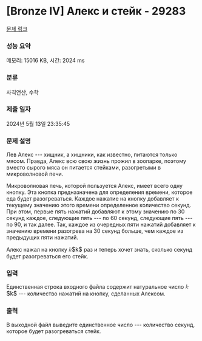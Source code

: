 # [Bronze IV] Алекс и стейк - 29283 

[문제 링크](https://www.acmicpc.net/problem/29283) 

### 성능 요약

메모리: 15016 KB, 시간: 2024 ms

### 분류

사칙연산, 수학

### 제출 일자

2024년 5월 13일 23:35:45

### 문제 설명

<p>Лев Алекс --- хищник, а хищники, как известно, питаются только мясом. Правда, Алекс всю свою жизнь прожил в зоопарке, поэтому вместо сырого мяса он питается стейками, разогретыми в микроволновой печи.</p>

<p>Микроволновая печь, которой пользуется Алекс, имеет всего одну кнопку. Эта кнопка предназначена для определения времени, которое еда будет разогреваться. Каждое нажатие на кнопку добавляет к текущему значению этого времени определенное количество секунд. При этом, первые пять нажатий добавляют к этому значению по 30 секунд каждое, следующие пять --- по 60 секунд, следующие пять --- по 90, и так далее. Так, каждое из очередных пяти нажатий добавляет к значению времени разогрева на 30 секунд больше, чем каждое из предыдущих пяти нажатий.</p>

<p>Алекс нажал на кнопку <mjx-container class="MathJax" jax="CHTML" style="font-size: 109%; position: relative;"><mjx-math class="MJX-TEX" aria-hidden="true"><mjx-mi class="mjx-i"><mjx-c class="mjx-c1D458 TEX-I"></mjx-c></mjx-mi></mjx-math><mjx-assistive-mml unselectable="on" display="inline"><math xmlns="http://www.w3.org/1998/Math/MathML"><mi>k</mi></math></mjx-assistive-mml><span aria-hidden="true" class="no-mathjax mjx-copytext">$k$</span></mjx-container> раз и теперь хочет знать, сколько секунд будет разогреваться его стейк.</p>

### 입력 

 <p>Единственная строка входного файла содержит натуральное число <mjx-container class="MathJax" jax="CHTML" style="font-size: 109%; position: relative;"><mjx-math class="MJX-TEX" aria-hidden="true"><mjx-mi class="mjx-i"><mjx-c class="mjx-c1D458 TEX-I"></mjx-c></mjx-mi></mjx-math><mjx-assistive-mml unselectable="on" display="inline"><math xmlns="http://www.w3.org/1998/Math/MathML"><mi>k</mi></math></mjx-assistive-mml><span aria-hidden="true" class="no-mathjax mjx-copytext">$k$</span></mjx-container> --- количество нажатий на кнопку, сделанных Алексом.</p>

### 출력 

 <p>В выходной файл выведите единственное число --- количество секунд, которое будет разогреваться стейк.</p>


